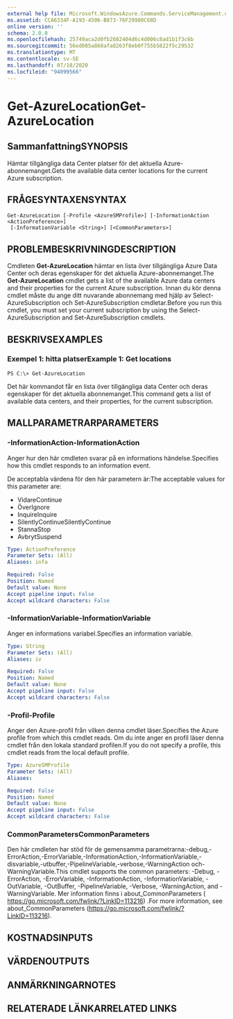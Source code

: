 ```yaml
---
external help file: Microsoft.WindowsAzure.Commands.ServiceManagement.dll-Help.xml
ms.assetid: CCA6334F-A193-4506-B873-76F29980C68D
online version: ''
schema: 2.0.0
ms.openlocfilehash: 25749aca2d0fb2682404d6c4d006c8ad1b1f3c6b
ms.sourcegitcommit: 56ed085a868afa8263f8eb0f755b5822f5c29532
ms.translationtype: MT
ms.contentlocale: sv-SE
ms.lasthandoff: 07/18/2020
ms.locfileid: "94099566"
---
```

# <span data-ttu-id="664ec-101">Get-AzureLocation</span><span class="sxs-lookup"><span data-stu-id="664ec-101">Get-AzureLocation</span></span>

## <span data-ttu-id="664ec-102">Sammanfattning</span><span class="sxs-lookup"><span data-stu-id="664ec-102">SYNOPSIS</span></span>
<span data-ttu-id="664ec-103">Hämtar tillgängliga data Center platser för det aktuella Azure-abonnemanget.</span><span class="sxs-lookup"><span data-stu-id="664ec-103">Gets the available data center locations for the current Azure subscription.</span></span>

## <span data-ttu-id="664ec-104">FRÅGESYNTAXEN</span><span class="sxs-lookup"><span data-stu-id="664ec-104">SYNTAX</span></span>

```
Get-AzureLocation [-Profile <AzureSMProfile>] [-InformationAction <ActionPreference>]
 [-InformationVariable <String>] [<CommonParameters>]
```

## <span data-ttu-id="664ec-105">PROBLEMBESKRIVNING</span><span class="sxs-lookup"><span data-stu-id="664ec-105">DESCRIPTION</span></span>
<span data-ttu-id="664ec-106">Cmdleten **Get-AzureLocation** hämtar en lista över tillgängliga Azure Data Center och deras egenskaper för det aktuella Azure-abonnemanget.</span><span class="sxs-lookup"><span data-stu-id="664ec-106">The **Get-AzureLocation** cmdlet gets a list of the available Azure data centers and their properties for the current Azure subscription.</span></span>
<span data-ttu-id="664ec-107">Innan du kör denna cmdlet måste du ange ditt nuvarande abonnemang med hjälp av Select-AzureSubscription och Set-AzureSubscription cmdletar.</span><span class="sxs-lookup"><span data-stu-id="664ec-107">Before you run this cmdlet, you must set your current subscription by using the Select-AzureSubscription and Set-AzureSubscription cmdlets.</span></span>

## <span data-ttu-id="664ec-108">BESKRIVS</span><span class="sxs-lookup"><span data-stu-id="664ec-108">EXAMPLES</span></span>

### <span data-ttu-id="664ec-109">Exempel 1: hitta platser</span><span class="sxs-lookup"><span data-stu-id="664ec-109">Example 1: Get locations</span></span>
```
PS C:\> Get-AzureLocation
```

<span data-ttu-id="664ec-110">Det här kommandot får en lista över tillgängliga data Center och deras egenskaper för det aktuella abonnemanget.</span><span class="sxs-lookup"><span data-stu-id="664ec-110">This command gets a list of available data centers, and their properties, for the current subscription.</span></span>

## <span data-ttu-id="664ec-111">MALLPARAMETRAR</span><span class="sxs-lookup"><span data-stu-id="664ec-111">PARAMETERS</span></span>

### <span data-ttu-id="664ec-112">-InformationAction</span><span class="sxs-lookup"><span data-stu-id="664ec-112">-InformationAction</span></span>
<span data-ttu-id="664ec-113">Anger hur den här cmdleten svarar på en informations händelse.</span><span class="sxs-lookup"><span data-stu-id="664ec-113">Specifies how this cmdlet responds to an information event.</span></span>

<span data-ttu-id="664ec-114">De acceptabla värdena för den här parametern är:</span><span class="sxs-lookup"><span data-stu-id="664ec-114">The acceptable values for this parameter are:</span></span>

- <span data-ttu-id="664ec-115">Vidare</span><span class="sxs-lookup"><span data-stu-id="664ec-115">Continue</span></span>
- <span data-ttu-id="664ec-116">Över</span><span class="sxs-lookup"><span data-stu-id="664ec-116">Ignore</span></span>
- <span data-ttu-id="664ec-117">Inquire</span><span class="sxs-lookup"><span data-stu-id="664ec-117">Inquire</span></span>
- <span data-ttu-id="664ec-118">SilentlyContinue</span><span class="sxs-lookup"><span data-stu-id="664ec-118">SilentlyContinue</span></span>
- <span data-ttu-id="664ec-119">Stanna</span><span class="sxs-lookup"><span data-stu-id="664ec-119">Stop</span></span>
- <span data-ttu-id="664ec-120">Avbryt</span><span class="sxs-lookup"><span data-stu-id="664ec-120">Suspend</span></span>

```yaml
Type: ActionPreference
Parameter Sets: (All)
Aliases: infa

Required: False
Position: Named
Default value: None
Accept pipeline input: False
Accept wildcard characters: False
```

### <span data-ttu-id="664ec-121">-InformationVariable</span><span class="sxs-lookup"><span data-stu-id="664ec-121">-InformationVariable</span></span>
<span data-ttu-id="664ec-122">Anger en informations variabel.</span><span class="sxs-lookup"><span data-stu-id="664ec-122">Specifies an information variable.</span></span>

```yaml
Type: String
Parameter Sets: (All)
Aliases: iv

Required: False
Position: Named
Default value: None
Accept pipeline input: False
Accept wildcard characters: False
```

### <span data-ttu-id="664ec-123">-Profil</span><span class="sxs-lookup"><span data-stu-id="664ec-123">-Profile</span></span>
<span data-ttu-id="664ec-124">Anger den Azure-profil från vilken denna cmdlet läser.</span><span class="sxs-lookup"><span data-stu-id="664ec-124">Specifies the Azure profile from which this cmdlet reads.</span></span>
<span data-ttu-id="664ec-125">Om du inte anger en profil läser denna cmdlet från den lokala standard profilen.</span><span class="sxs-lookup"><span data-stu-id="664ec-125">If you do not specify a profile, this cmdlet reads from the local default profile.</span></span>

```yaml
Type: AzureSMProfile
Parameter Sets: (All)
Aliases: 

Required: False
Position: Named
Default value: None
Accept pipeline input: False
Accept wildcard characters: False
```

### <span data-ttu-id="664ec-126">CommonParameters</span><span class="sxs-lookup"><span data-stu-id="664ec-126">CommonParameters</span></span>
<span data-ttu-id="664ec-127">Den här cmdleten har stöd för de gemensamma parametrarna:-debug,-ErrorAction,-ErrorVariable,-InformationAction,-InformationVariable,-disvariable,-utbuffer,-PipelineVariable,-verbose,-WarningAction och-WarningVariable.</span><span class="sxs-lookup"><span data-stu-id="664ec-127">This cmdlet supports the common parameters: -Debug, -ErrorAction, -ErrorVariable, -InformationAction, -InformationVariable, -OutVariable, -OutBuffer, -PipelineVariable, -Verbose, -WarningAction, and -WarningVariable.</span></span> <span data-ttu-id="664ec-128">Mer information finns i about_CommonParameters ( https://go.microsoft.com/fwlink/?LinkID=113216) .</span><span class="sxs-lookup"><span data-stu-id="664ec-128">For more information, see about_CommonParameters (https://go.microsoft.com/fwlink/?LinkID=113216).</span></span>

## <span data-ttu-id="664ec-129">KOSTNADS</span><span class="sxs-lookup"><span data-stu-id="664ec-129">INPUTS</span></span>

## <span data-ttu-id="664ec-130">VÄRDEN</span><span class="sxs-lookup"><span data-stu-id="664ec-130">OUTPUTS</span></span>

## <span data-ttu-id="664ec-131">ANMÄRKNINGAR</span><span class="sxs-lookup"><span data-stu-id="664ec-131">NOTES</span></span>

## <span data-ttu-id="664ec-132">RELATERADE LÄNKAR</span><span class="sxs-lookup"><span data-stu-id="664ec-132">RELATED LINKS</span></span>

